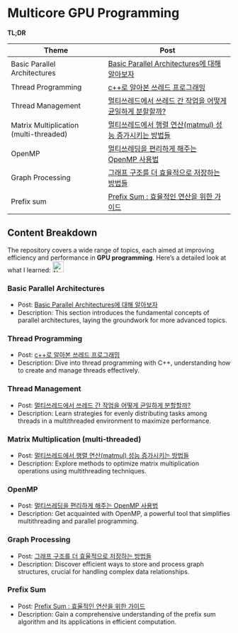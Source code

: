 # Multicore GPU Programming

**TL;DR**

|Theme|Post|
|--|--|
|Basic Parallel Architectures|[Basic Parallel Architectures에 대해 알아보자](https://ddoddii.github.io/post/cs/mgp/basic-parallel-architecture/)|
|Thread Programming|[c++로 알아본 쓰레드 프로그래밍](https://ddoddii.github.io/post/cs/mgp/threading/)|
|Thread Management|[멀티쓰레드에서 쓰레드 간 작업을 어떻게 균일하게 분할할까?](https://ddoddii.github.io/post/cs/mgp/thread-management/)|
|Matrix Multiplication (multi-threaded)|[멀티쓰레드에서 행렬 연산(matmul) 성능 증가시키는 방법들](https://ddoddii.github.io/post/cs/mgp/multithread-matmul/)|
|OpenMP|[멀티쓰레딩을 편리하게 해주는 OpenMP 사용법](https://ddoddii.github.io/post/cs/mgp/openmp/)|
|Graph Processing|[그래프 구조를 더 효율적으로 저장하는 방법들](https://ddoddii.github.io/post/cs/mgp/graph-processing/)|
|Prefix sum|[Prefix Sum : 효율적인 연산을 위한 가이드](https://ddoddii.github.io/post/cs/mgp/prefix-sum/#kogge-stone-algorithm)|


## Content Breakdown 

The repository covers a wide range of topics, each aimed at improving efficiency and performance in **GPU programming**. Here’s a detailed look at what I learned: <img src="https://raw.githubusercontent.com/Tarikul-Islam-Anik/Animated-Fluent-Emojis/master/Emojis/Smilies/Nerd%20Face.png" alt="Nerd Face" width="25" height="25" />


### Basic Parallel Architectures

- Post: [Basic Parallel Architectures에 대해 알아보자](https://ddoddii.github.io/post/cs/mgp/basic-parallel-architecture/)
- Description: This section introduces the fundamental concepts of parallel architectures, laying the groundwork for more advanced topics.

### Thread Programming

- Post: [c++로 알아본 쓰레드 프로그래밍](https://ddoddii.github.io/post/cs/mgp/threading/)
- Description: Dive into thread programming with C++, understanding how to create and manage threads effectively.

### Thread Management

- Post: [멀티쓰레드에서 쓰레드 간 작업을 어떻게 균일하게 분할할까?](https://ddoddii.github.io/post/cs/mgp/thread-management/)
- Description: Learn strategies for evenly distributing tasks among threads in a multithreaded environment to maximize performance.

### Matrix Multiplication (multi-threaded)

- Post: [멀티쓰레드에서 행렬 연산(matmul) 성능 증가시키는 방법들](https://ddoddii.github.io/post/cs/mgp/multithread-matmul/)
- Description: Explore methods to optimize matrix multiplication operations using multithreading techniques.

### OpenMP

- Post: [멀티쓰레딩을 편리하게 해주는 OpenMP 사용법](https://ddoddii.github.io/post/cs/mgp/openmp/)
- Description: Get acquainted with OpenMP, a powerful tool that simplifies multithreading and parallel programming.

### Graph Processing

- Post: [그래프 구조를 더 효율적으로 저장하는 방법들](https://ddoddii.github.io/post/cs/mgp/graph-processing/)
- Description: Discover efficient ways to store and process graph structures, crucial for handling complex data relationships.

### Prefix Sum

- Post: [Prefix Sum : 효율적인 연산을 위한 가이드](https://ddoddii.github.io/post/cs/mgp/prefix-sum/#kogge-stone-algorithm)
- Description: Gain a comprehensive understanding of the prefix sum algorithm and its applications in efficient computation.

